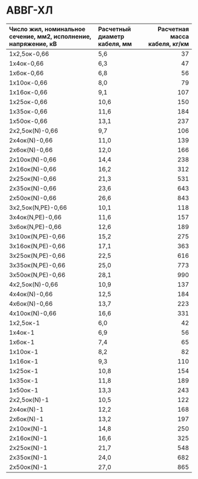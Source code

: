 # АВВГ-ХЛ

| Число жил, номинальное сечение, мм2, исполнение, напряжение, кВ   | Расчетный диаметр кабеля, мм   |   Расчетная масса кабеля, кг/км |
|:------------------------------------------------------------------|:-------------------------------|--------------------------------:|
| 1х2,5ок-0,66                                                      | 5,6                            |                              37 |
| 1х4ок-0,66                                                        | 6,3                            |                              47 |
| 1х6ок-0,66                                                        | 6,8                            |                              56 |
| 1х10ок-0,66                                                       | 8,0                            |                              79 |
| 1х16ок-0,66                                                       | 9,1                            |                             107 |
| 1х25ок-0,66                                                       | 10,6                           |                             150 |
| 1х35ок-0,66                                                       | 11,6                           |                             184 |
| 1х50ок-0,66                                                       | 13,1                           |                             237 |
| 2х2,5ок(N)-0,66                                                   | 9,7                            |                             106 |
| 2х4ок(N)-0,66                                                     | 11,0                           |                             139 |
| 2х6ок(N)-0,66                                                     | 12,0                           |                             166 |
| 2х10ок(N)-0,66                                                    | 14,4                           |                             238 |
| 2х16ок(N)-0,66                                                    | 16,2                           |                             312 |
| 2х25ок(N)-0,66                                                    | 21,3                           |                             531 |
| 2х35ок(N)-0,66                                                    | 23,6                           |                             643 |
| 2х50ок(N)-0,66                                                    | 26,6                           |                             843 |
| 3х2,5ок(N,PE)-0,66                                                | 10,1                           |                             118 |
| 3х4ок(N,PE)-0,66                                                  | 11,6                           |                             157 |
| 3х6ок(N,PE)-0,66                                                  | 12,6                           |                             189 |
| 3х10ок(N,PE)-0,66                                                 | 15,2                           |                             275 |
| 3х16ок(N,PE)-0,66                                                 | 17,1                           |                             363 |
| 3х25ок(N,PE)-0,66                                                 | 22,5                           |                             616 |
| 3х35ок(N,PE)-0,66                                                 | 25,0                           |                             773 |
| 3х50ок(N,PE)-0,66                                                 | 28,1                           |                             990 |
| 4х2,5ок(N)-0,66                                                   | 10,9                           |                             137 |
| 4х4ок(N)-0,66                                                     | 12,5                           |                             184 |
| 4х6ок(N)-0,66                                                     | 13,7                           |                             223 |
| 4х10ок(N)-0,66                                                    | 16,6                           |                             331 |
| 1х2,5ок-1                                                         | 6,0                            |                              42 |
| 1х4ок-1                                                           | 6,9                            |                              56 |
| 1х6ок-1                                                           | 7,4                            |                              65 |
| 1х10ок-1                                                          | 8,2                            |                              82 |
| 1х16ок-1                                                          | 9,3                            |                             110 |
| 1х25ок-1                                                          | 10,8                           |                             154 |
| 1х35ок-1                                                          | 11,8                           |                             189 |
| 1х50ок-1                                                          | 13,3                           |                             243 |
| 2х2,5ок(N)-1                                                      | 10,5                           |                             122 |
| 2х4ок(N)-1                                                        | 12,2                           |                             168 |
| 2х6ок(N)-1                                                        | 13,2                           |                             197 |
| 2х10ок(N)-1                                                       | 14,8                           |                             250 |
| 2х16ок(N)-1                                                       | 16,6                           |                             325 |
| 2х25ок(N)-1                                                       | 21,7                           |                             548 |
| 2х35ок(N)-1                                                       | 24,0                           |                             682 |
| 2х50ок(N)-1                                                       | 27,0                           |                             865 |
